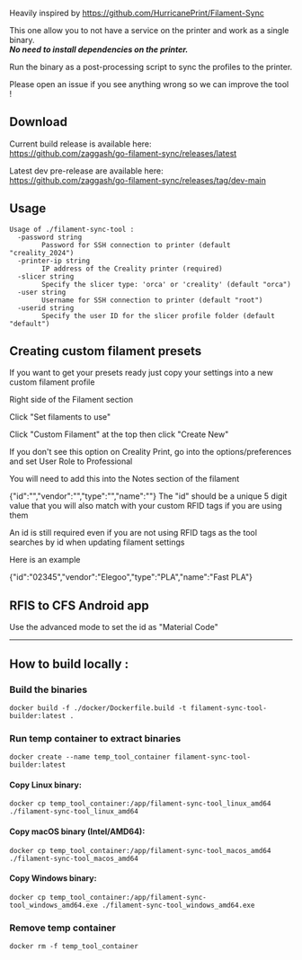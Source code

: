 Heavily inspired by https://github.com/HurricanePrint/Filament-Sync  

This one allow you to not have a service on the printer and work as a single binary.  
***No need to install dependencies on the printer.***

Run the binary as a post-processing script to sync the profiles to the printer.  


Please open an issue if you see anything wrong so we can improve the tool !  

## Download
Current build release is available here:  
https://github.com/zaggash/go-filament-sync/releases/latest  

Latest dev pre-release are available here:  
https://github.com/zaggash/go-filament-sync/releases/tag/dev-main


## Usage
```
Usage of ./filament-sync-tool :
  -password string
    	Password for SSH connection to printer (default "creality_2024")
  -printer-ip string
    	IP address of the Creality printer (required)
  -slicer string
    	Specify the slicer type: 'orca' or 'creality' (default "orca")
  -user string
    	Username for SSH connection to printer (default "root")
  -userid string
    	Specify the user ID for the slicer profile folder (default "default")
```


## Creating custom filament presets
If you want to get your presets ready just copy your settings into a new custom filament profile

Right side of the Filament section

Click "Set filaments to use"

Click "Custom Filament" at the top then click "Create New"

If you don't see this option on Creality Print, go into the options/preferences and set User Role to Professional

You will need to add this into the Notes section of the filament

{"id":"","vendor":"","type":"","name":""}
The "id" should be a unique 5 digit value that you will also match with your custom RFID tags if you are using them

An id is still required even if you are not using RFID tags as the tool searches by id when updating filament settings

Here is an example

{"id":"02345","vendor":"Elegoo","type":"PLA","name":"Fast PLA"}

## RFIS to CFS Android app
Use the advanced mode to set the id as "Material Code"

--------------------------

## How to build locally :
### Build the binaries
`docker build -f ./docker/Dockerfile.build -t filament-sync-tool-builder:latest .`

### Run temp container to extract binaries
`docker create --name temp_tool_container filament-sync-tool-builder:latest`
#### Copy Linux binary:
`docker cp temp_tool_container:/app/filament-sync-tool_linux_amd64 ./filament-sync-tool_linux_amd64`
#### Copy macOS binary (Intel/AMD64):
`docker cp temp_tool_container:/app/filament-sync-tool_macos_amd64 ./filament-sync-tool_macos_amd64`
#### Copy Windows binary:
`docker cp temp_tool_container:/app/filament-sync-tool_windows_amd64.exe ./filament-sync-tool_windows_amd64.exe`

### Remove temp container
`docker rm -f temp_tool_container`
